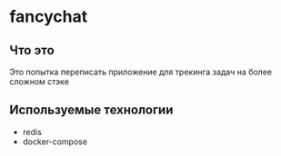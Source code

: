 # fancychat
## Что это
Это попытка переписать приложение для трекинга задач на более сложном стэке
## Используемые технологии
 - redis
 - docker-compose